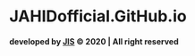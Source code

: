 # JAHIDofficial.GitHub.io

#### developed by [JIS](https://jahidofficial.github.io) &copy; 2020 | All right reserved
